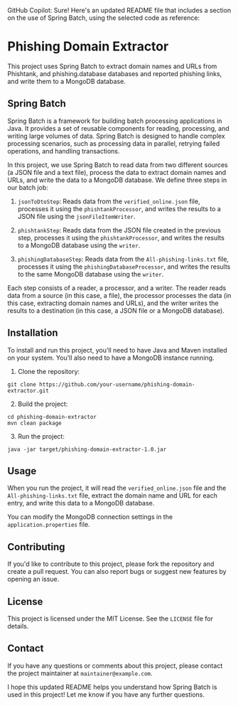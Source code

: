 GitHub Copilot: Sure! Here's an updated README file that includes a section on the use of Spring Batch, using the selected code as reference:

# Phishing Domain Extractor

This project uses Spring Batch to extract domain names and URLs from Phishtank, and phishing.database databases and reported phishing links, and write them to a MongoDB database.

## Spring Batch

Spring Batch is a framework for building batch processing applications in Java. It provides a set of reusable components for reading, processing, and writing large volumes of data. Spring Batch is designed to handle complex processing scenarios, such as processing data in parallel, retrying failed operations, and handling transactions.

In this project, we use Spring Batch to read data from two different sources (a JSON file and a text file), process the data to extract domain names and URLs, and write the data to a MongoDB database. We define three steps in our batch job:

1. `jsonToDtoStep`: Reads data from the `verified_online.json` file, processes it using the `phishtankProcessor`, and writes the results to a JSON file using the `jsonFileItemWriter`.

2. `phishtankStep`: Reads data from the JSON file created in the previous step, processes it using the `phishtankProcessor`, and writes the results to a MongoDB database using the `writer`.

3. `phishingDatabaseStep`: Reads data from the `All-phishing-links.txt` file, processes it using the `phishingDatabaseProcessor`, and writes the results to the same MongoDB database using the `writer`.

Each step consists of a reader, a processor, and a writer. The reader reads data from a source (in this case, a file), the processor processes the data (in this case, extracting domain names and URLs), and the writer writes the results to a destination (in this case, a JSON file or a MongoDB database).

## Installation

To install and run this project, you'll need to have Java and Maven installed on your system. You'll also need to have a MongoDB instance running.

1. Clone the repository:

```
git clone https://github.com/your-username/phishing-domain-extractor.git
```

2. Build the project:

```
cd phishing-domain-extractor
mvn clean package
```

3. Run the project:

```
java -jar target/phishing-domain-extractor-1.0.jar
```

## Usage

When you run the project, it will read the `verified_online.json` file and the `All-phishing-links.txt` file, extract the domain name and URL for each entry, and write this data to a MongoDB database.

You can modify the MongoDB connection settings in the `application.properties` file.

## Contributing

If you'd like to contribute to this project, please fork the repository and create a pull request. You can also report bugs or suggest new features by opening an issue.

## License

This project is licensed under the MIT License. See the `LICENSE` file for details.

## Contact

If you have any questions or comments about this project, please contact the project maintainer at `maintainer@example.com`.

I hope this updated README helps you understand how Spring Batch is used in this project! Let me know if you have any further questions.
